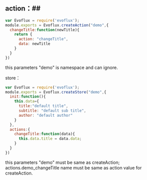 ## action：##
```javascript
var Evoflux = require('evoflux');
module.exports = Evoflux.createAction("demo",{
  changeTitle:function(newTitle){
    return {
      action: "changeTitle",
      data: newTitle
    }
  }
})
```
this parameters "demo" is namespace and can ignore.

store：
```javascript
var Evoflux = require('evoflux');
module.exports = Evoflux.createStore("demo",{
  init:function(){
    this.data={
      title:"default title",
      subtitle: "default sub title",
      author: "default author"
    }
  },
  actions:{
    changeTitle:function(data){
      this.data.title = data.data;
    }
  }
})
```
this parameters "demo" must be same as createAction; actions.demo_changeTitle name must be  same as action value for createAction.